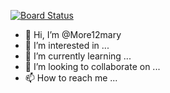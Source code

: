 [![Board Status](https://dev.azure.com/moremary90more/6ef5ab39-c07b-44b6-82af-08e0f5437462/ff4c9477-359d-421e-9439-2710e2c66aa7/_apis/work/boardbadge/41317312-5bf4-4121-9be8-9387460f8af1)](https://dev.azure.com/moremary90more/6ef5ab39-c07b-44b6-82af-08e0f5437462/_boards/board/t/ff4c9477-359d-421e-9439-2710e2c66aa7/Microsoft.RequirementCategory)
- 👋 Hi, I’m @More12mary
- 👀 I’m interested in ...
- 🌱 I’m currently learning ...
- 💞️ I’m looking to collaborate on ...
- 📫 How to reach me ...

<!---
More12mary/More12mary is a ✨ special ✨ repository because its `README.md` (this file) appears on your GitHub profile.
You can click the Preview link to take a look at your changes.
--->
